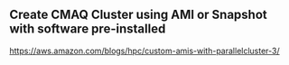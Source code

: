 ## Create CMAQ Cluster using AMI or Snapshot with software pre-installed

https://aws.amazon.com/blogs/hpc/custom-amis-with-parallelcluster-3/


